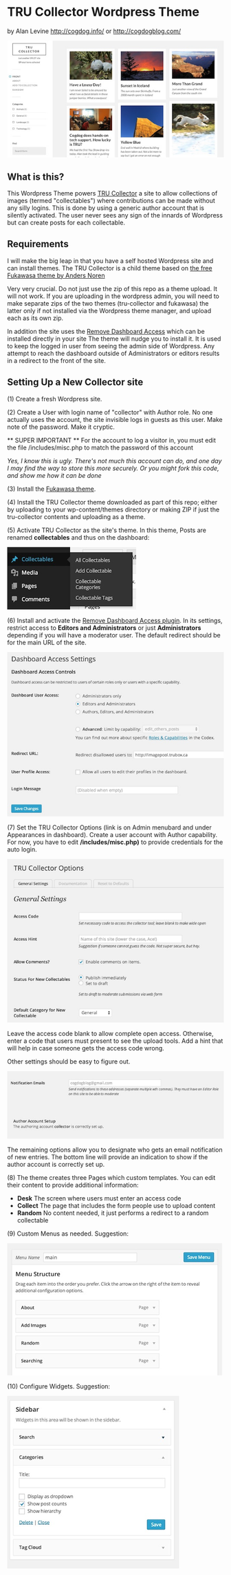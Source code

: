# TRU Collector Wordpress Theme
by Alan Levine http://cogdog.info/ or http://cogdogblog.com/


![Sample Collectables Site](images/collector-site.jpg "Sample Collectables Site")

## What is this?
This Wordpress Theme powers [TRU Collector](http://splot.ca/collector/) a site to allow collections of images (termed "collectables") where contributions can be made without any silly logins. This is done by using a generic author account that is silently activated. The user never sees any sign of the innards of Wordpress but can create posts for each collectable.


## Requirements
I will make the big leap in that you have a self hosted Wordpress site and can install themes. The TRU Collector is a child theme based on [the free Fukawasa theme by Anders Noren](https://wordpress.org/themes/fukawasa) 

Very very crucial. Do not just use the zip of this repo as a theme upload. It will not work. If you are uploading in the wordpress admin, you will need to make separate zips of the two themes (tru-collector and fukawasa) the latter only if not installed via the Wordpress theme manager, and upload each as its own zip.

In addition the site uses the [Remove Dashboard Access](https://wordpress.org/plugins/remove-dashboard-access-for-non-admins/) which can be installed directly in your site The theme will nudge you to install it. It is used to keep the logged in user from seeing the admin side of Wordpress. Any attempt to reach the dashboard outside of Administrators or editors results in a redirect to the front of the site.


## Setting Up a New Collector site

(1) Create a fresh Wordpress site. 

(2) Create a User with login name of "collector" with Author role. No one actually uses the account, the site invisible logs in guests as this user. Make note of the password. Make it cryptic.

** SUPER IMPORTANT ** For the account to log a visitor in, you must edit the file /includes/misc.php to match the password of this account

*Yes, I know this is ugly. There's not much this account can do, and one day I may find the way to store this more securely. Or you might fork this code, and show me how it can be done*

(3) Install the [Fukawasa theme](https://wordpress.org/themes/fukawasa).

(4) Install the TRU Collector theme downloaded as part of this repo; either by uploading to your wp-content/themes directory or making  ZIP if just the tru-collector contents and uploading as a theme.

(5) Activate TRU Collector as the site's theme. In this theme, Posts are renamed **collectables** and thus on the dashboard:

![Renamed Posts Menu](images/collectables.jpg "collectables menu")

(6) Install and activate the [Remove Dashboard Access plugin](https://wordpress.org/plugins/remove-dashboard-access-for-non-admins/).   In its settings, restrict access to **Editors and Administrators** or just **Administrators** depending if you will have a moderator user. The default redirect should be for the main URL of the site.

![Remove Dashboard Access settings](images/dashboard-access-settings.jpg "Remove Dashboard Access settings")

(7) Set the TRU Collector Options (link is on Admin menubard and under Appearances in dashboard). 
Create a user account with Author capability. For now, you have to edit  **/includes/misc.php)** to provide credentials for the auto login.

![Options Screen](images/collector-options-1.jpg "options")

Leave the access code blank to allow complete open access. Otherwise, enter a code that users must present to see the upload tools. Add a hint that will help in case someone gets the access code wrong. 

Other settings should be easy to figure out. 

![Options Screen 2](images/collector-options-2.jpg "more options") 

The remaining options allow you to designate who gets an email notification of new entries. The bottom line will provide an indication to show if the author account is correctly set up.

(8) The theme creates three Pages which custom templates. You can edit their content to provide additional information:

* **Desk** The screen where users must enter an access code
* **Collect** The page that includes the form people use to upload content
* **Random** No content needed, it just performs a redirect to a random collectable

(9) Custom Menus as needed. Suggestion:

![Menu Configuration](images/menu.jpg "menu options") 

(10) Configure Widgets. Suggestion:

![Widgets](images/widgets.jpg "suggested widget set up") 


